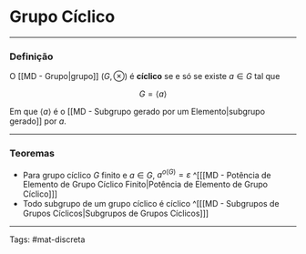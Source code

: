 # Grupo Cíclico

---

### Definição

O [[MD - Grupo|grupo]] $(G,\otimes)$ é **cíclico** se e só se existe $a \in G$ tal que

$$
G = \langle a \rangle
$$

Em que $\langle a \rangle$ é o [[MD - Subgrupo gerado por um Elemento|subgrupo gerado]] por $a$.

---

### Teoremas

- Para grupo cíclico $G$ finito e $a \in G$, $a^{o(G)} = \varepsilon$     ^[[[MD - Potência de Elemento de Grupo Cíclico Finito|Potência de Elemento de Grupo Cíclico]]]
- Todo subgrupo de um grupo cíclico é cíclico ^[[[MD - Subgrupos de Grupos Cíclicos|Subgrupos de Grupos Cíclicos]]]

---

Tags: #mat-discreta 